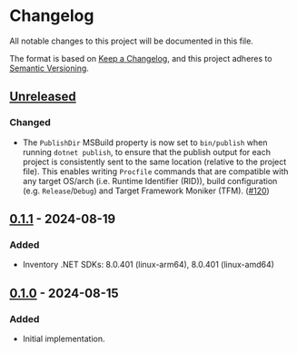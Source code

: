 # Changelog

All notable changes to this project will be documented in this file.

The format is based on [Keep a Changelog](https://keepachangelog.com/en/1.1.0/),
and this project adheres to [Semantic Versioning](https://semver.org/spec/v2.0.0.html).

## [Unreleased]

### Changed

- The `PublishDir` MSBuild property is now set to `bin/publish` when running `dotnet publish`, to ensure that the publish output for each project is consistently sent to the same location (relative to the project file). This enables writing `Procfile` commands that are compatible with any target OS/arch (i.e. Runtime Identifier (RID)), build configuration (e.g. `Release`/`Debug`) and Target Framework Moniker (TFM). ([#120](https://github.com/heroku/buildpacks-dotnet/pull/120))

## [0.1.1] - 2024-08-19

### Added

- Inventory .NET SDKs: 8.0.401 (linux-arm64), 8.0.401 (linux-amd64)

## [0.1.0] - 2024-08-15

### Added

- Initial implementation.

[unreleased]: https://github.com/heroku/buildpacks-dotnet/compare/v0.1.1...HEAD
[0.1.1]: https://github.com/heroku/buildpacks-dotnet/compare/v0.1.0...v0.1.1
[0.1.0]: https://github.com/heroku/buildpacks-dotnet/releases/tag/v0.1.0
